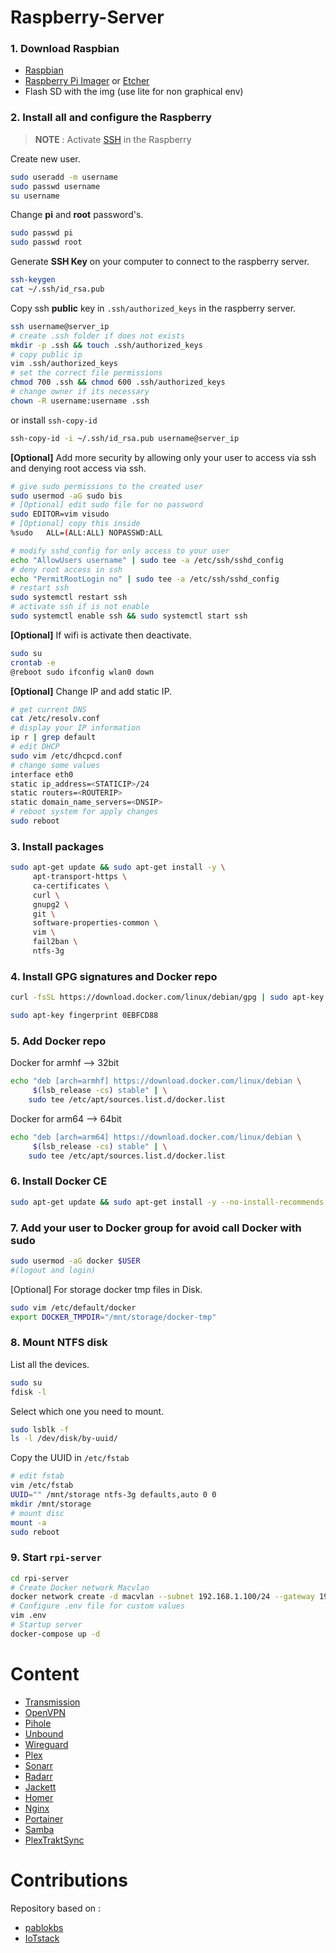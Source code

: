 # Raspberry-Server

### 1. Download Raspbian

   * [Raspbian](https://www.raspberrypi.org/downloads/raspberry-pi-os/)
   * [Raspberry Pi Imager](https://www.raspberrypi.com/software/) or [Etcher](https://etcher.io/)
   * Flash SD with the img (use lite for non graphical env)
  
### 2. Install all and configure the Raspberry

> __NOTE__ : Activate [SSH](https://www.raspberrypi.org/documentation/remote-access/ssh/) in the Raspberry

Create new user.
```bash
sudo useradd -m username
sudo passwd username
su username
```

Change **pi** and **root** password's.

```bash
sudo passwd pi
sudo passwd root
```

Generate **SSH Key** on your computer to connect to the raspberry server.

```bash
ssh-keygen
cat ~/.ssh/id_rsa.pub
```

Copy ssh **public** key in `.ssh/authorized_keys` in the raspberry server.

```bash
ssh username@server_ip
# create .ssh folder if does not exists
mkdir -p .ssh && touch .ssh/authorized_keys
# copy public ip
vim .ssh/authorized_keys
# set the correct file permissions
chmod 700 .ssh && chmod 600 .ssh/authorized_keys
# change owner if its necessary
chown -R username:username .ssh
```

or install `ssh-copy-id`

```bash
ssh-copy-id -i ~/.ssh/id_rsa.pub username@server_ip
```

**[Optional]** Add more security by allowing only your user to access via ssh and denying root access via ssh.

```bash
# give sudo permissions to the created user
sudo usermod -aG sudo bis
# [Optional] edit sudo file for no password
sudo EDITOR=vim visudo
# [Optional] copy this inside 
%sudo   ALL=(ALL:ALL) NOPASSWD:ALL
```

```bash
# modify sshd_config for only access to your user
echo "AllowUsers username" | sudo tee -a /etc/ssh/sshd_config
# deny root access in ssh
echo "PermitRootLogin no" | sudo tee -a /etc/ssh/sshd_config
# restart ssh
sudo systemctl restart ssh
# activate ssh if is not enable
sudo systemctl enable ssh && sudo systemctl start ssh 
```

**[Optional]** If wifi is activate then deactivate.

```bash
sudo su
crontab -e
@reboot sudo ifconfig wlan0 down
```

**[Optional]** Change IP and add static IP.

```bash
# get current DNS
cat /etc/resolv.conf
# display your IP information
ip r | grep default
# edit DHCP  
sudo vim /etc/dhcpcd.conf
# change some values
interface eth0
static ip_address=<STATICIP>/24
static routers=<ROUTERIP>
static domain_name_servers=<DNSIP>
# reboot system for apply changes
sudo reboot
```

### 3. Install packages

```bash
sudo apt-get update && sudo apt-get install -y \
     apt-transport-https \
     ca-certificates \
     curl \
     gnupg2 \
     git \
     software-properties-common \
     vim \
     fail2ban \
     ntfs-3g
```

### 4. Install GPG signatures and Docker repo

```bash
curl -fsSL https://download.docker.com/linux/debian/gpg | sudo apt-key add -
```

```bash
sudo apt-key fingerprint 0EBFCD88
```

### 5. Add Docker repo

Docker for armhf --> 32bit

```bash
echo "deb [arch=armhf] https://download.docker.com/linux/debian \
     $(lsb_release -cs) stable" | \
    sudo tee /etc/apt/sources.list.d/docker.list
```

Docker for arm64 --> 64bit

```bash
echo "deb [arch=arm64] https://download.docker.com/linux/debian \
     $(lsb_release -cs) stable" | \
    sudo tee /etc/apt/sources.list.d/docker.list
```

### 6. Install Docker CE

```bash
sudo apt-get update && sudo apt-get install -y --no-install-recommends docker-ce docker-compose
```

### 7. Add your user to Docker group for avoid call Docker with sudo

```bash
sudo usermod -aG docker $USER
#(logout and login)
```

[Optional] For storage docker tmp files in Disk.

```bash
sudo vim /etc/default/docker
export DOCKER_TMPDIR="/mnt/storage/docker-tmp"
```

### 8. Mount NTFS disk

List all the devices.

```bash
sudo su
fdisk -l
```

Select which one you need to mount.

```bash
sudo lsblk -f
ls -l /dev/disk/by-uuid/
```

Copy the UUID in `/etc/fstab`

```bash
# edit fstab
vim /etc/fstab
UUID="" /mnt/storage ntfs-3g defaults,auto 0 0
mkdir /mnt/storage
# mount disc
mount -a
sudo reboot
```

### 9. Start `rpi-server`

```bash
cd rpi-server
# Create Docker network Macvlan
docker network create -d macvlan --subnet 192.168.1.100/24 --gateway 192.168.1.1 -o parent=eth0 rpi-lan
# Configure .env file for custom values
vim .env
# Startup server
docker-compose up -d
```

# Content

 * [Transmission](https://github.com/haugene/docker-transmission-openvpn)
 * [OpenVPN](https://github.com/OpenVPN/openvpn)
 * [Pihole](https://github.com/pi-hole/docker-pi-hole)
 * [Unbound](https://github.com/MatthewVance/unbound-docker-rpi)
 * [Wireguard](https://github.com/linuxserver/docker-wireguard)
 * [Plex](https://github.com/jaymoulin/docker-plex)
 * [Sonarr](https://github.com/linuxserver/docker-sonarr)
 * [Radarr](https://github.com/linuxserver/docker-radarr)
 * [Jackett](https://github.com/linuxserver/docker-jackett)
 * [Homer](https://github.com/bastienwirtz/homer)
 * [Nginx](https://github.com/NginxProxyManager/nginx-proxy-manager)
 * [Portainer](https://github.com/portainer/portainer)
 * [Samba](https://github.com/dperson/samba)
 * [PlexTraktSync](https://github.com/Taxel/PlexTraktSync)

# Contributions

Repository based on :

* [pablokbs](https://github.com/pablokbs/plex-rpi)
* [IoTstack](https://github.com/SensorsIot/IOTstack)